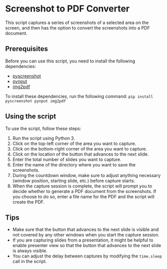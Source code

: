 # Screenshot to PDF Converter

This script captures a series of screenshots of a selected area on the screen, and then has the option to convert the screenshots into a PDF document.

## Prerequisites

Before you can use this script, you need to install the following dependencies:

- [pyscreenshot](https://pypi.org/project/pyscreenshot/)
- [pynput](https://pypi.org/project/pynput/)
- [img2pdf](https://pypi.org/project/img2pdf/)

To install these dependencies, run the following command:
```pip install pyscreenshot pynput img2pdf```

## Using the script

To use the script, follow these steps:

1. Run the script using Python 3.
2. Click on the top-left corner of the area you want to capture.
3. Click on the bottom-right corner of the area you want to capture.
4. Click on the location of the button that advances to the next slide.
5. Enter the total number of slides you want to capture.
6. Enter the name of the directory where you want to save the screenshots.
7. During the countdown window, make sure to adjust anything necessary (window position, starting slide, etc.) before capture starts.
8. When the capture session is complete, the script will prompt you to decide whether to generate a PDF document from the screenshots. If you choose to do so, enter a file name for the PDF and the script will create the PDF.

## Tips

- Make sure that the button that advances to the next slide is visible and not covered by any other windows when you start the capture session.
- If you are capturing slides from a presentation, it might be helpful to enable presenter view so that the button that advances to the next slide is always visible.
- You can adjust the delay between captures by modifying the `time.sleep` call in the script.
